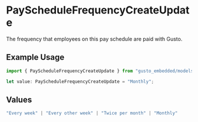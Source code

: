 # PayScheduleFrequencyCreateUpdate

The frequency that employees on this pay schedule are paid with Gusto.

## Example Usage

```typescript
import { PayScheduleFrequencyCreateUpdate } from "gusto_embedded/models/components";

let value: PayScheduleFrequencyCreateUpdate = "Monthly";
```

## Values

```typescript
"Every week" | "Every other week" | "Twice per month" | "Monthly"
```